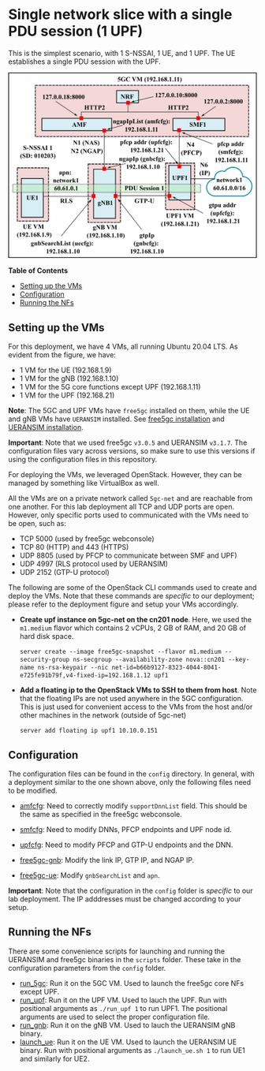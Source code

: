 # Single network slice with a single PDU session (1 UPF)

This is the simplest scenario, with 1 S-NSSAI, 1 UE, and 1 UPF. The UE establishes a single PDU session with the UPF. 

![single_upf](../images/single_upf_deployment.png)

**Table of Contents**
- [Setting up the VMs](#setting-up-the-vms)
- [Configuration](#configuration)
- [Running the NFs](#running-the-nfs)

## Setting up the VMs
For this deployment, we have 4 VMs, all running Ubuntu 20.04 LTS. As evident from the figure, we have:
- 1 VM for the UE (192.168.1.9)
- 1 VM for the gNB (192.168.1.10)
- 1 VM for the 5G core functions except UPF (192.168.1.11)
- 1 VM for the UPF (192.168.21)

**Note**: The 5GC and UPF VMs have `free5gc` installed on them, while the UE and gNB VMs have `UERANSIM` installed. See [free5gc installation](https://github.com/free5gc/free5gc/wiki/Installation) and [UERANSIM installation](https://github.com/aligungr/UERANSIM/wiki/Installation).

**Important**: Note that we used free5gc `v3.0.5` and UERANSIM `v3.1.7`. The configuration files vary across versions, so make sure to use this versions if using the configuration files in this repository.

For deploying the VMs, we leveraged OpenStack. However, they can be managed by something like VirtualBox as well. 

All the VMs are on a private network called `5gc-net` and are reachable from one another. For this lab deployment all TCP and UDP ports are open. However, only specific ports used to communicated with the VMs need to be open, such as:
- TCP 5000 (used by free5gc webconsole)
- TCP 80 (HTTP) and 443 (HTTPS)
- UDP 8805 (used by PFCP to communicate between SMF and UPF)
- UDP 4997 (RLS protocol used by UERANSIM)
- UDP 2152 (GTP-U protocol)

The following are some of the OpenStack CLI commands used to create and deploy the VMs. Note that these commands are *specific* to our deployment; please refer to the deployment figure and setup your VMs accordingly.

- **Create upf instance on 5gc-net on the cn201 node**. Here, we used the `m1.medium` flavor which contains 2 vCPUs, 2 GB of RAM, and 20 GB of hard disk space.
  
    ```
    server create --image free5gc-snapshot --flavor m1.medium --security-group ns-secgroup --availability-zone nova::cn201 --key-name ns-rsa-keypair --nic net-id=b66b9127-8323-4044-8041-e725fe91b79f,v4-fixed-ip=192.168.1.12 upf1
    ```
- **Add a floating ip to the OpenStack VMs to SSH to them from host**. Note that the floating IPs are not used anywhere in the 5GC configuration. This is just used for convenient access to the VMs from the host and/or other machines in the network (outside of 5gc-net)

    ```
    server add floating ip upf1 10.10.0.151
    ```

## Configuration
The configuration files can be found in the `config` directory.
In general, with a deployment similar to the one shown above, only the following files need to be modified.
- [amfcfg](config/amfcfg.yaml): Need to correctly modify `supportDnnList` field. This should be the same as specified in the free5gc webconsole.

- [smfcfg](config/smfcfg.yaml): Need to modify DNNs, PFCP endpoints and UPF node id.
- [upfcfg](config/upfcfg.yaml): Need to modify PFCP and GTP-U endpoints and the DNN.
- [free5gc-gnb](config/free5gc-gnb.yaml): Modify the link IP, GTP IP, and NGAP IP.
- [free5gc-ue](config/free5gc-ue1.yaml): Modify `gnbSearchList` and `apn`.

**Important**: Note that the configuration in the `config` folder is *specific* to our lab deployment. The IP adddresses must be changed according to your setup.

## Running the NFs
There are some convenience scripts for launching and running the UERANSIM and free5gc binaries in the `scripts` folder. These take in the configuration parameters from the `config` folder.

- [run_5gc](scripts/run_5gc.sh): Run it on the 5GC VM. Used to launch the free5gc core NFs except UPF. 
- [run_upf](scripts/run_upf.sh): Run it on the UPF VM. Used to lauch the UPF. Run with positional arguments as `./run_upf 1` to run UPF1. The positional arguments are used to select the proper configuration file.
- [run_gnb](scripts/run_gnb.sh): Run it on the gNB VM. Used to lauch the UERANSIM gNB binary.
- [launch_ue](scripts/launch_ue.sh): Run it on the UE VM. Used to launch the UERANSIM UE binary. Run with positional arguments as `./launch_ue.sh 1` to run UE1 and similarly for UE2.











